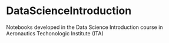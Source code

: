 # DataScienceIntroduction
Notebooks developed in the Data Science Introduction course in Aeronautics Techonologic Institute (ITA)
